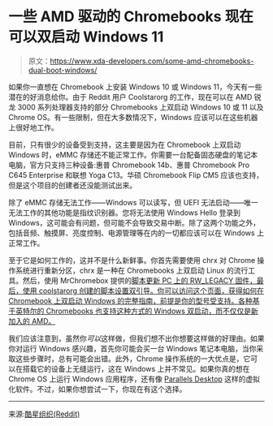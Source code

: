 # 一些 AMD 驱动的 Chromebooks 现在可以双启动 Windows 11

> 原文：<https://www.xda-developers.com/some-amd-chromebooks-dual-boot-windows/>

如果你一直想在 Chromebook 上安装 Windows 10 或 Windows 11，今天有一些潜在的好消息给你。由于 Reddit 用户 Coolstarorg 的工作，现在可以在 AMD 锐龙 3000 系列处理器支持的部分 Chromebooks 上双启动 Windows 10 或 11 以及 Chrome OS。有一些限制，但在大多数情况下，Windows 应该可以在这些机器上很好地工作。

目前，只有很少的设备受到支持，这主要是因为在 Chromebook 上双启动 Windows 时，eMMC 存储还不能正常工作。你需要一台配备固态硬盘的笔记本电脑，官方只支持三种设备:惠普 Chromebook 14b、惠普 Chromebook Pro C645 Enterprise 和联想 Yoga C13。华硕 Chromebook Flip CM5 应该也支持，但是这个项目的创建者还没能测试出来。

除了 eMMC 存储无法工作——Windows 可以读写，但 UEFI 无法启动——唯一无法工作的其他功能是指纹识别器。您将无法使用 Windows Hello 登录到 Windows，这可能会有问题，但可能不会导致交易中断。除了这两个功能之外，包括音频、触摸屏、亮度控制、电源管理等在内的一切都应该可以在 Windows 上正常工作。

至于它是如何工作的，这并不是什么新鲜事。你首先需要使用 chrx 对 Chrome 操作系统进行重新分区，chrx 是一种在 Chromebooks 上双启动 Linux 的流行工具。然后，使用 MrChromebox 提供的[脚本更新 PC 上的 RW_LEGACY 固件，最后，使用 coolstarorg 创建的脚本设置双引导。你可以访问这个页面，获得如何在 Chromebook 上双启动 Windows 的完整指南，前提是你的型号受支持。各种基于英特尔的 Chromebooks 也支持这种方式的 Windows 双启动，而不仅仅是新加入的 AMD。](https://mrchromebox.tech)

我们应该注意到，虽然你*可以*这样做，但我们想不出你想要这样做的好理由。如果你对运行 Windows 感兴趣，首先你可能会买一台 Windows 笔记本电脑，当你采取这些步骤时，总有可能会出错。此外，Chrome 操作系统的一大优点是，它可以在搭载它的设备上无缝运行，这在 Windows 上并不常见。如果你真的想在 Chrome OS 上运行 Windows 应用程序，还有像 [Parallels Desktop](https://www.xda-developers.com/parallels-desktop-chrome-os-now-supports-amd-ryzen-processors/) 这样的虚拟化软件。不过，如果你想尝试一下，你现在有这个选择。

* * *

来源:[酷星组织(Reddit)](https://www.reddit.com/r/chrultrabook/comments/vt7bsf/windows_10_and_11_now_available_for_amd_ryzen/)
